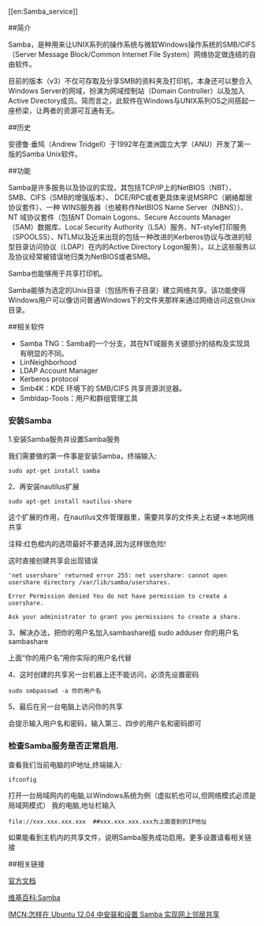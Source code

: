 [[en:Samba_service]]


##简介

Samba，是种用来让UNIX系列的操作系统与微软Windows操作系统的SMB/CIFS（Server Message Block/Common Internet File System）网络协定做连结的自由软件。

目前的版本（v3）不仅可存取及分享SMB的资料夹及打印机，本身还可以整合入Windows Server的网域，扮演为网域控制站（Domain Controller）以及加入Active Directory成员。简而言之，此软件在Windows与UNIX系列OS之间搭起一座桥梁，让两者的资源可互通有无。

##历史

安德鲁·垂鸠（Andrew Tridgell）于1992年在澳洲国立大学（ANU）开发了第一版的Samba Unix软件。

##功能

Samba是许多服务以及协议的实现，其包括TCP/IP上的NetBIOS（NBT）、SMB、CIFS（SMB的增强版本）、 DCE/RPC或者更具体来说MSRPC（網絡鄰居协议套件）、一种 WINS服务器（也被称作NetBIOS Name Server（NBNS））、NT 域协议套件（包括NT Domain Logons、Secure Accounts Manager（SAM）数据库、Local Security Authority（LSA）服务、NT-style打印服务（SPOOLSS）、NTLM以及近来出现的包括一种改进的Kerberos协议与改进的轻型目录访问协议（LDAP）在内的Active Directory Logon服务）。以上这些服务以及协议经常被错误地归类为NetBIOS或者SMB。

Samba也能够用于共享打印机。

Samba能够为选定的Unix目录（包括所有子目录）建立网络共享。该功能使得Windows用户可以像访问普通Windows下的文件夹那样来通过网络访问这些Unix目录。

##相关软件
- Samba TNG：Samba的一个分支，其在NT域服务关键部分的结构及实现具有明显的不同。
- LinNeighborhood
- LDAP Account Manager
- Kerberos protocol
- Smb4K：KDE 环境下的 SMB/CIFS 共享资源浏览器。
- Smbldap-Tools：用户和群组管理工具


### 安装Samba

1.安装Samba服务并设置Samba服务

我们需要做的第一件事是安装Samba，终端输入:

    sudo apt-get install samba

2、再安装nautilus扩展

    sudo apt-get install nautilus-share

这个扩展的作用，在nautilus文件管理器里，需要共享的文件夹上右键->本地网络共享

注释:红色框内的选项最好不要选择,因为这样很危险!

这时直接创建共享会出现错误

    'net usershare' returned error 255: net usershare: cannot open usershare directory /var/lib/samba/usershares. 

    Error Permission denied You do not have permission to create a usershare. 

    Ask your administrator to grant you permissions to create a share.

3、解决办法，把你的用户名加入sambashare组 sudo adduser 你的用户名 sambashare

上面“你的用户名”用你实际的用户名代替

4、这时创建的共享另一台机器上还不能访问，必须先设置密码

    sudo smbpasswd -a 你的用户名

5、最后在另一台电脑上访问你的共享

会提示输入用户名和密码，输入第三、四步的用户名和密码即可

### 检查Samba服务是否正常启用.

查看我们当前电脑的IP地址,终端输入:

    ifconfig

打开一台局域网内的电脑,以Windows系统为例（虚拟机也可以,但网络模式必须是局域网模式） 我的电脑,地址栏输入

    file://xxx.xxx.xxx.xxx  ##xxx.xxx.xxx.xxx为上面查到的IP地址

如果能看到主机内的共享文件，说明Samba服务成功启用。更多设置请看相关链接

##相关链接

[官方文档](http://www.samba.org/samba/docs/)

[维基百科:Samba](http://zh.wikipedia.org/zh-cn/Samba)

[IMCN:怎样在 Ubuntu 12.04 中安装和设置 Samba 实现网上邻居共享](http://imcn.me/html/y2012/10717.html)